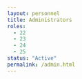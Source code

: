 ```yaml
---
layout: personnel
title: Administrators
roles: 
  - 22
  - 23
  - 24
  - 25
status: "Active"
permalink: /admin.html
---
```

